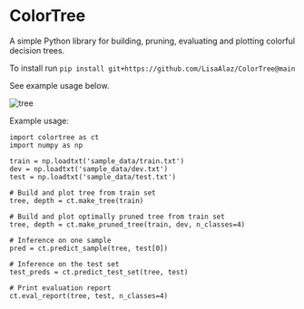 # ColorTree
A simple Python library for building, pruning, evaluating and plotting colorful decision trees.

To install run `pip install git+https://github.com/LisaAlaz/ColorTree@main`

See example usage below.

![tree](https://user-images.githubusercontent.com/89645136/228981568-4c0a4fd9-0684-4044-89fa-24bc0ca00c93.png)

Example usage:

```
import colortree as ct
import numpy as np

train = np.loadtxt('sample_data/train.txt')
dev = np.loadtxt('sample_data/dev.txt')
test = np.loadtxt('sample_data/test.txt')

# Build and plot tree from train set
tree, depth = ct.make_tree(train)

# Build and plot optimally pruned tree from train set
tree, depth = ct.make_pruned_tree(train, dev, n_classes=4)

# Inference on one sample
pred = ct.predict_sample(tree, test[0])

# Inference on the test set
test_preds = ct.predict_test_set(tree, test)

# Print evaluation report
ct.eval_report(tree, test, n_classes=4)
```
